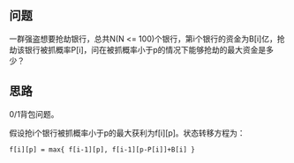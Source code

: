 ## 问题
一群强盗想要抢劫银行，总共N(N <= 100)个银行，第i个银行的资金为B[i]亿，抢劫该银行被抓概率P[i]，问在被抓概率小于p的情况下能够抢劫的最大资金是多少？

## 思路
0/1背包问题。

假设抢i个银行被抓概率小于p的最大获利为f[i][p]。状态转移方程为：
````
f[i][p] = max{ f[i-1][p], f[i-1][p-P[i]]+B[i] }
````


